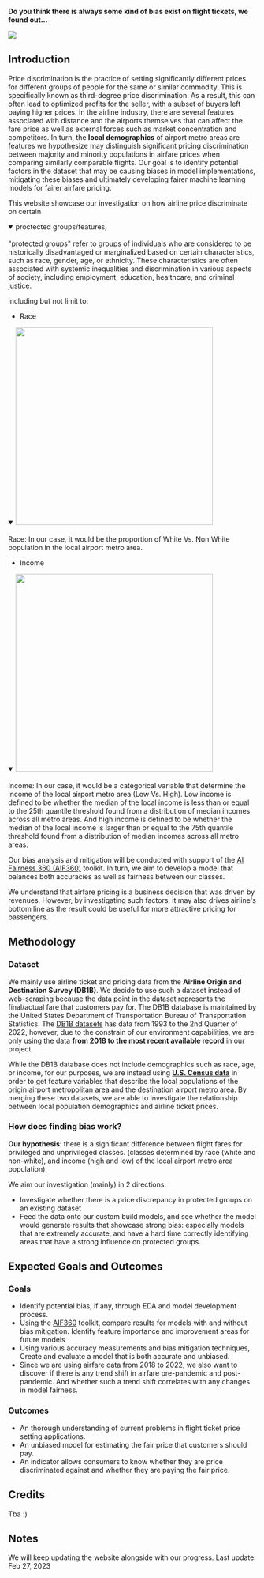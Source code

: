 **Do you think there is always some kind of bias exist on flight tickets, we found out...**

<img src="https://blog.asaptickets.com/wp-content/uploads/2018/09/Consolidated-airfares.png">


## Introduction

Price discrimination is the practice of setting significantly different prices for different groups of people for the same or similar commodity. This is specifically known as third-degree price discrimination. As a result, this can often lead to optimized profits for the seller, with a subset of buyers left paying higher prices. In the airline industry, there are several features associated with distance and the airports themselves that can affect the fare price as well as external forces such as market concentration and competitors. In turn, the **local demographics** of airport metro areas are features we hypothesize may distinguish significant pricing discrimination between majority and minority populations in airfare prices when comparing similarly comparable flights. Our goal is to identify potential factors in the dataset that may be causing biases in model implementations, mitigating these biases and ultimately developing fairer machine learning models for fairer airfare pricing.



This website showcase our investigation on how airline price discriminate on certain 
<details open>
<summary>proctected groups/features,</summary>
<br>
"protected groups" refer to groups of individuals who are considered to be historically disadvantaged or marginalized based on certain characteristics, such as race, gender, age, or ethnicity. These characteristics are often associated with systemic inequalities and discrimination in various aspects of society, including employment, education, healthcare, and criminal justice.
</details>


including but not limit to:
* Race

<details open>
<summary><img src="https://penntoday.upenn.edu/sites/default/files/2021-06/iStock-1202344480.jpg" width="400" height="400"></summary>
<br>
Race: In our case, it would be the proportion of White Vs. Non White population in the local airport metro area.
</details>

* Income

<details open>
<summary><img src="https://cdn.mos.cms.futurecdn.net/Xv3k77UcipignuVPtHsC43.jpg" width="400" height="400"></summary>
<br>
Income: In our case, it would be a categorical variable that determine the income of the local airport metro area (Low Vs. High). Low income is defined to be whether the median of the local income is less than or equal to the 25th quantile threshold found from a distribution of median incomes across all metro areas. And high income is defined to be whether the median of the local income is larger than or equal to the 75th quantile threshold found from a distribution of median incomes across all metro areas.
    
</details>

Our bias analysis and mitigation will be conducted with support of the <a href="https://github.com/Trusted-AI/AIF360">AI Fairness 360 (AIF360)</a> toolkit. In turn, we aim to develop a model that balances both accuracies as well as fairness between our classes.

We understand that airfare pricing is a business decision that was driven by revenues. However, by investigating such factors, it may also drives airline's bottom line as the result could be useful for more attractive pricing for passengers.


## Methodology
### Dataset
We mainly use airline ticket and pricing data from the **Airline Origin and Destination Survey (DB1B)**. We decide to use such a dataset instead of web-scraping because the data point in the dataset represents the final/actual fare that customers pay for. The DB1B database is maintained by the United States Department of Transportation Bureau of Transportation Statistics. The <a href="https://www.transtats.bts.gov/tables.asp?QO_VQ=EFI&QO_anzr=Nv4yv0r">DB1B datasets</a> has data from 1993 to the 2nd Quarter of 2022, however, due to the constrain of our environment capabilities, we are only using the data **from 2018 to the most recent available record** in our project. 

While the DB1B database does not include demographics such as race, age, or income, for our purposes, we are instead using <a href="https://www.census.gov/data.html">**U.S. Census data**</a> in order to get feature variables that describe the local populations of the origin airport metropolitan area and the destination airport metro area. By merging these two datasets, we are able to investigate the relationship between local population demographics and airline ticket prices.


### How does finding bias work?
**Our hypothesis**: there is a significant difference between flight fares for privileged and unprivileged classes. (classes determined by race (white and non-white), and income (high and low) of the local airport metro area population).

We aim our investigation (mainly) in 2 directions:
* Investigate whether there is a price discrepancy in protected groups on an existing dataset
* Feed the data onto our custom build models, and see whether the model would generate results that showcase strong bias: especially models that are extremely accurate, and have a hard time correctly identifying areas that have a strong influence on protected groups.

## Expected Goals and Outcomes
### Goals
* Identify potential bias, if any, through EDA and model development process.
* Using the <a href="https://github.com/Trusted-AI/AIF360">AIF360</a> toolkit, compare results for models with and without bias mitigation. Identify feature importance and improvement areas for future models
* Using various accuracy measurements and bias mitigation techniques, Create and evaluate a model that is both accurate and unbiased. 
* Since we are using airfare data from 2018 to 2022, we also want to discover if there is any trend shift in airfare pre-pandemic and post-pandemic. And whether such a trend shift correlates with any changes in model fairness.

### Outcomes
* An thorough understanding of current problems in flight ticket price setting applications.   
* An unbiased model for estimating the fair price that customers should pay. 
* An indicator allows consumers to know whether they are price discriminated against and whether they are paying the fair price. 

## Credits
Tba :)

## Notes
We will keep updating the website alongside with our progress.
Last update: Feb 27, 2023
